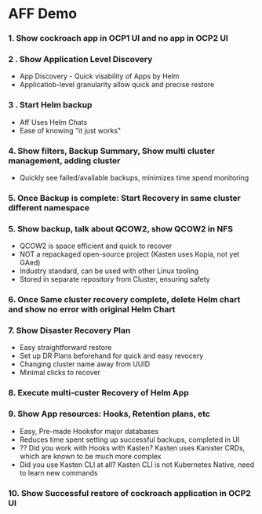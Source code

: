 # AFF Demo


### 1. Show cockroach app in OCP1 UI and no app in OCP2 UI
### 2 . Show Application Level Discovery
   - App Discovery - Quick visability of Apps by Helm
   - Applicatiob-level granularity allow quick and precise restore
### 3 . Start Helm backup
  - Aff Uses Helm Chats
  - Ease of knowing "it just works" 
### 4. Show filters, Backup Summary, Show multi cluster management, adding cluster
  - Quickly see failed/available backups, minimizes time spend monitoring 
### 5. Once Backup is complete: Start Recovery in same cluster different namespace
### 5. Show backup, talk about QCOW2, show QCOW2 in NFS
  - QCOW2 is space efficient and quick to recover
  - NOT a repackaged open-source project (Kasten uses Kopia, not yet GAed) 
  - Industry standard, can be used with other Linux tooling 
  - Stored in separate repository from Cluster, ensuring safety 
### 6. Once Same cluster recovery complete, delete Helm chart and show no error with original Helm Chart
### 7. Show Disaster Recovery Plan
  - Easy straightforward restore
  - Set up DR Plans beforehand for quick and easy revocery 
  - Changing cluster name away from UUID
  - Minimal clicks to recover
### 8. Execute multi-custer Recovery of Helm App
### 9. Show App resources: Hooks, Retention plans, etc
  -  Easy, Pre-made Hooksfor major databases
  -  Reduces time spent setting up successful backups, completed in UI
  -  ?? Did you work with Hooks with Kasten? Kasten uses Kanister CRDs, which are known to be much more complex
  -  Did you use Kasten CLI at all? Kasten CLI is not Kubernetes Native, need to learn new commands 
### 10. Show Successful restore of cockroach application in OCP2 UI
